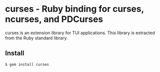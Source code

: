 curses - Ruby binding for curses, ncurses, and PDCurses
=======================================================

curses is an extension library for TUI applications.
This library is extracted from the Ruby standard library.

Install
-------

```bash
$ gem install curses
```
